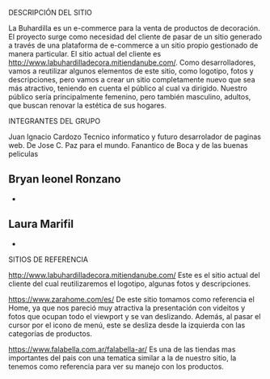 DESCRIPCIÓN DEL SITIO

La Buhardilla es un e-commerce para la venta de productos de decoración. El proyecto surge como necesidad del cliente de pasar de un sitio generado a través de una plataforma de e-commerce a un sitio propio gestionado de manera particular. El sitio actual del cliente es http://www.labuhardilladecora.mitiendanube.com/. Como desarrolladores, vamos a reutilizar algunos elementos de este sitio, como logotipo, fotos y descripciones, pero vamos a crear un sitio completamente nuevo que sea más atractivo, teniendo en cuenta el público al cual va dirigido. Nuestro público sería principalmente femenino, pero también masculino, adultos, que buscan renovar la estética de sus hogares.

INTEGRANTES DEL GRUPO

Juan Ignacio Cardozo
Tecnico informatico y futuro desarrolador de paginas web. De Jose C. Paz para el mundo. Fanantico de Boca y de las buenas peliculas

Bryan leonel Ronzano
-
-

Laura Marifil
-
-

SITIOS DE REFERENCIA

http://www.labuhardilladecora.mitiendanube.com/
Este es el sitio actual del cliente del cual reutilizaremos el logotipo, algunas fotos y descripciones.

https://www.zarahome.com/es/
De este sitio tomamos como referencia el Home, ya que nos pareció muy atractiva la presentación con videitos y fotos que ocupan todo el viewport y se van deslizando. Además, al pasar el cursor por el icono de menú, este se desliza desde la izquierda con las categorías de productos.

https://www.falabella.com.ar/falabella-ar/
Es una de las tiendas mas importantes del pais con una tematica similar a la de nuestro sitio, la tenemos como referencia para ver su manejo con los productos.



